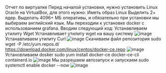 Отчет по виртуалке Перед началой установки, нужно установить Linux Oracle на VirtualBox, для этого нужно: Иметь образ Linux Выделить 2+ ядер. Выделать 4096+ МБ оперативы, и обязательно при установки мы выбираем английский язык. Мы переходим к установке docker с использованием grafana. Вводим следующий код: Устанавливаем утилиту Wget
Устанавливает утилиту wget на вашу систему
![image](https://github.com/user-attachments/assets/ecb64709-7db8-43d9-bfb1-0dfd27ebc1fd)
Устанавливаем утилиту Curl
![image](https://github.com/user-attachments/assets/e230a04d-22ed-442b-8178-6184a7df5498)
Скачиваем файл репозитория sudo wget -P /etc/yum.repos.d/ https://download.docker.com/linux/centos/docker-ce.repo
![image](https://github.com/user-attachments/assets/a5d80745-ce08-4678-b184-fdc7652c9932)
Установливаем dosker sudo yum install docker-ce docker-ce-cli containerd.io
![image](https://github.com/user-attachments/assets/d19e43e1-48f2-462a-b130-a0c7736a4330)
Мы разрешаем автозапуск и запускаем sudo systemctl enable docker --now
![image](https://github.com/user-attachments/assets/2d89d544-6ede-416c-9d3d-ffc2b6adaf54)

